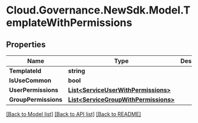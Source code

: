 # Cloud.Governance.NewSdk.Model.TemplateWithPermissions
## Properties

Name | Type | Description | Notes
------------ | ------------- | ------------- | -------------
**TemplateId** | **string** |  | [optional] 
**IsUseCommon** | **bool** |  | [optional] 
**UserPermissions** | [**List&lt;ServiceUserWithPermissions&gt;**](ServiceUserWithPermissions.md) |  | [optional] 
**GroupPermissions** | [**List&lt;ServiceGroupWithPermissions&gt;**](ServiceGroupWithPermissions.md) |  | [optional] 

[[Back to Model list]](../README.md#documentation-for-models) [[Back to API list]](../README.md#documentation-for-api-endpoints) [[Back to README]](../README.md)

